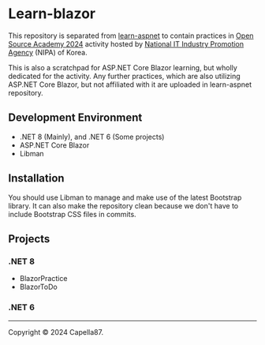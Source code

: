 # Learn-blazor

This repository is separated from [learn-aspnet](https://github.com/Capella87/learn-aspnet)
 to contain practices in [Open Source Academy 2024](https://www.contribution.ac/ossca)
 activity hosted by [National IT Industry Promotion Agency](https://www.nipa.kr) (NIPA) of Korea.

This is also a scratchpad for ASP.NET Core Blazor learning, but wholly dedicated for the activity.
Any further practices, which are also utilizing ASP.NET Core Blazor, but not affiliated
with it are uploaded in learn-aspnet repository.

## Development Environment

* .NET 8 (Mainly), and .NET 6 (Some projects)
* ASP.NET Core Blazor
* Libman

## Installation

You should use Libman to manage and make use of the latest Bootstrap library.
It can also make the repository clean because we don't have to include Bootstrap CSS files in commits.

## Projects

### .NET 8

* BlazorPractice
* BlazorToDo

### .NET 6

---
Copyright © 2024 Capella87.
